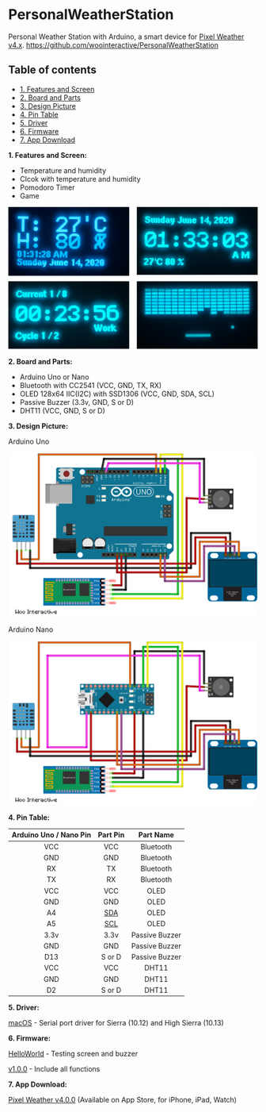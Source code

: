 # PersonalWeatherStation
Personal Weather Station with Arduino, a smart device for [Pixel Weather v4.x](https://apps.apple.com/app/id1278650505). https://github.com/woointeractive/PersonalWeatherStation



## Table of contents
- [1. Features and Screen](#1)
- [2. Board and Parts](#2)
- [3. Design Picture](#3)
- [4. Pin Table](#4)
- [5. Driver](#5)
- [6. Firmware](#6)
- [7. App Download](#7-app-download)


**1. Features and Screen:**

- Temperature and humidity
- Clcok with temperature and humidity
- Pomodoro Timer
- Game

![](/image/v1.0.0_OLED.png)


**2. Board and Parts:**

- Arduino Uno or Nano
- Bluetooth with CC2541 (VCC, GND, TX, RX)
- OLED 128x64 IIC(I2C) with SSD1306 (VCC, GND, SDA, SCL)
- Passive Buzzer (3.3v, GND, S or D)
- DHT11 (VCC, GND, S or D)


**3. Design Picture:**

Arduino Uno

![](/image/v1.0.0_Uno.png)

Arduino Nano

![](/image/v1.0.0_Nano.png)


**4. Pin Table:**

Arduino Uno / Nano Pin | Part Pin | Part Name |
:-: | :-: | :-: |
VCC | VCC | Bluetooth |
GND | GND| Bluetooth |
RX | TX| Bluetooth |
TX | RX| Bluetooth |
VCC | VCC| OLED |
GND | GND| OLED |
A4 | [SDA](https://www.arduino.cc/en/Reference/Wire)| OLED |
A5 | [SCL](https://www.arduino.cc/en/Reference/Wire)| OLED |
3.3v | 3.3v| Passive Buzzer |
GND | GND| Passive Buzzer |
D13 | S or D| Passive Buzzer |
VCC | VCC| DHT11 |
GND | GND| DHT11 |
D2 | S or D| DHT11 |


**5. Driver:**

[macOS](/driver/CH34x_Install_V1.5.pkg) - Serial port driver for Sierra (10.12) and High Sierra (10.13)


**6. Firmware:**

[HelloWorld](/firmware/HelloWorld.hex.zip) - Testing screen and buzzer

[v1.0.0](/firmware/v1.0.0.hex.zip) - Include all functions


**7. App Download:**

[Pixel Weather v4.0.0](https://apps.apple.com/app/id1278650505) (Available on App Store, for iPhone, iPad, Watch)
